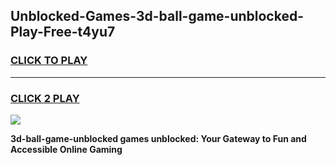 
## Unblocked-Games-3d-ball-game-unblocked-Play-Free-t4yu7
<h3>
<a href="https://premium76.site?title=3d-ball-game-unblocked&ref=23A">CLICK TO PLAY</a></h3>
<hr>

<h3>
<a href="https://premium76.site?title=3d-ball-game-unblocked&ref=23A">CLICK 2 PLAY</a>
  
</h3>

<a href="https://premium76.site?title=3d-ball-game-unblocked&ref=23A"><img src="https://clearcache.store/games.png"></a>


**3d-ball-game-unblocked games unblocked: Your Gateway to Fun and Accessible Online Gaming**
